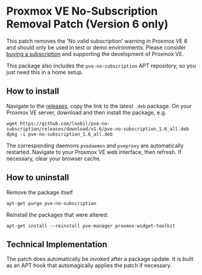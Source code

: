 # Proxmox VE No-Subscription Removal Patch (Version 6 only)

This patch removes the 'No valid subscription' warning in Proxmox VE 6 and should only be used
in test or demo environments. Please consider [buying a subscription](https://www.proxmox.com/en/proxmox-ve/pricing)
and supporting the development of Proxmox VE.

This package also includes the `pve-no-subscription` APT repository, so you just need this in a
home setup.

## How to install

Navigate to the [releases](https://github.com/lnxbil/pve-no-subscription/releases), copy the link to the latest `.deb` package.
On your Proxmox VE server, download and then install the package, e.g.

```
wget https://github.com/lnxbil/pve-no-subscription/releases/download/v1.6/pve-no-subscription_1.6_all.deb
dpkg -i pve-no-subscription_1.6_all.deb
```

The corresponding daemons `pvedaemon` and `pveproxy` are automatically restarted.
Navigate to your Proxmox VE web interface, then refresh. If necessary, clear your browser cache. 

## How to uninstall

Remove the package itself

    apt-get purge pve-no-subscription

Reinstall the packages that were altered:

    apt-get install --reinstall pve-manager proxmox-widget-toolkit


## Technical Implementation

The patch does automatically be invoked after a package update. It is built as
an APT hook that automagically applies the patch if necessary.
